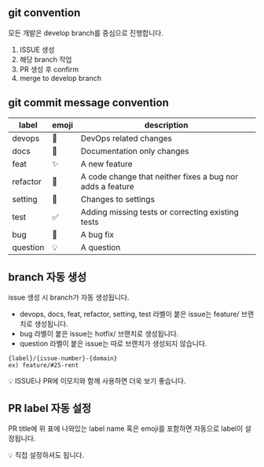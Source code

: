 ## git convention
모든 개발은 develop branch를 중심으로 진행합니다.

1. ISSUE 생성
2. 해당 branch 작업
3. PR 생성 후 confirm
4. merge to develop branch

## git commit message convention
| label | emoji | description |
|-------|-------|------------|
| devops | 🚚 | DevOps related changes |
| docs | 📝 | Documentation only changes |
| feat | ✨ | A new feature |
| refactor | 🔨 | A code change that neither fixes a bug nor adds a feature |
| setting | 🔧 | Changes to settings |
| test | ✅ | Adding missing tests or correcting existing tests |
| bug | 🐛 | A bug fix |
| question | 💡 | A question |

## branch 자동 생성
issue 생성 시 branch가 자동 생성됩니다.
- devops, docs, feat, refactor, setting, test 라벨이 붙은 issue는 feature/ 브랜치로 생성됩니다.
- bug 라벨이 붙은 issue는 hotfix/ 브랜치로 생성됩니다.
- question 라벨이 붙은 issue는 따로 브랜치가 생성되지 않습니다.
```
{label}/{issue-number}-{domain}
ex) feature/#25-rent
```

💡 ISSUE나 PR에 이모지와 함께 사용하면 더욱 보기 좋습니다.

## PR label 자동 설정
PR title에 위 표에 나와있는 label name 혹은 emoji를 포함하면 자동으로 label이 설정됩니다.

💡 직접 설정하셔도 됩니다.
